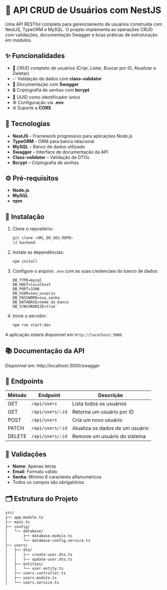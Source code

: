 # 🧠 API CRUD de Usuários com NestJS

Uma API RESTful completa para gerenciamento de usuários construída com NestJS, TypeORM e MySQL. O projeto implementa as operações CRUD com validações, documentação Swagger e boas práticas de estruturação em módulos.

## ✨ Funcionalidades

- 🔐 CRUD completo de usuários (Criar, Listar, Buscar por ID, Atualizar e Deletar)
- ✅ Validação de dados com **class-validator**
- 📝 Documentação com **Swagger**
- 🔒 Criptografia de senhas com **bcrypt**
- 🧩 UUID como identificador único
- ⚙️ Configuração via **.env**
- 🌐 Suporte a **CORS**

## 🚀 Tecnologias

- **NestJS** – Framework progressivo para aplicações Node.js
- **TypeORM** – ORM para banco relacional
- **MySQL** – Banco de dados utilizado
- **Swagger** – Interface de documentação da API
- **Class-validator** – Validação de DTOs
- **Bcrypt** – Criptografia de senhas

## ⚙️ Pré-requisitos

- **Node.js**
- **MySQL**
- **npm**

## 🧰 Instalação

1. Clone o repositório:

    ```bash
    git clone <URL_DO_SEU_REPO>
    cd backend
    ```

2. Instale as dependências:

    ```bash
    npm install
    ```

3. Configure o arquivo `.env` com as suas credenciais do banco de dados:

    ```env
    DB_TYPE=mysql
    DB_HOST=localhost
    DB_PORT=3306
    DB_USER=seu_usuario
    DB_PASSWORD=sua_senha
    DB_DATABASE=nome_do_banco
    DB_SYNCHRONIZE=true
    ```

4. Inicie o servidor:

    ```bash
    npm run start:dev
    ```

A aplicação estará disponível em `http://localhost:3000`.

## 📚 Documentação da API

Disponível em: http://localhost:3000/swagger


## 📡 Endpoints

| Método  | Endpoint              | Descrição                       |
| ------- | --------------------- | ------------------------------- |
| GET     | `/api/users`          | Lista todos os usuários         |
| GET     | `/api/users/:id`      | Retorna um usuário por ID       |
| POST    | `/api/users`          | Cria um novo usuário            |
| PATCH   | `/api/users/:id`      | Atualiza os dados de um usuário |
| DELETE  | `/api/users/:id`      | Remove um usuário do sistema    |

## 🧪 Validações

- **Nome**: Apenas letras
- **Email**: Formato válido
- **Senha**: Mínimo 6 caracteres alfanuméricos
- Todos os campos são obrigatórios

## 🗂️ Estrutura do Projeto

```bash
src/
├── app.module.ts
├── main.ts
├── config/
│   └── database/
│       ├── database.module.ts
│       └── database-config.service.ts
├── users/
│   ├── dto/
│   │   ├── create-user.dto.ts
│   │   ├── update-user.dto.ts
│   ├── entities/
│   │   └── user.entity.ts
│   ├── users.controller.ts
│   ├── users.module.ts
│   └── users.service.ts
